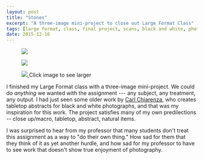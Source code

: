 ```yaml
---
layout: post
title: "Stones"
excerpt: "A three-image mini-project to close out Large Format Class"
tags: [large format, class, final project, scans, black and white, photography]
date: 2015-12-16
---
```


<figure class="image-s">
  <a href="/images/posts/l/2015-12-07-barbara-tozier-stones-1.jpg" title="Stones 1">
    <img src="/images/posts/s/2015-12-07-barbara-tozier-stones-1.jpg">
  </a>
</figure>

<figure class="image-s">
  <a href="/images/posts/l/2015-12-07-barbara-tozier-stones-2.jpg" title="Stones 2">
    <img src="/images/posts/s/2015-12-07-barbara-tozier-stones-2.jpg">
  </a>
</figure>

<figure class="image-s">
  <a href="/images/posts/l/2015-12-07-barbara-tozier-stones-3.jpg" title="Stones 3">
    <img src="/images/posts/s/2015-12-07-barbara-tozier-stones-3.jpg">
  </a>
    <span class="image-s-caption">Click image to see larger</span>
</figure>

I finished my Large Format class with a three-image mini-project. We could do *anything* we wanted with the assignment --- any subject, any treatment, any output. I had just seen some older work by [Carl Chiarenza](http://www.carlchiarenza.com), who creates tabletop abstracts for black and white photographs, and that was my inspiration for this work. The project satisfies many of my own predilections -- close up/macro, tabletop, abstract, natural items.

I was surprised to hear from my professor that many students don't treat this assignment as a way to "do their own thing." How sad for them that they think of it as yet another hurdle, and how sad for my professor to have to see work that doesn't show true enjoyment of photography.
